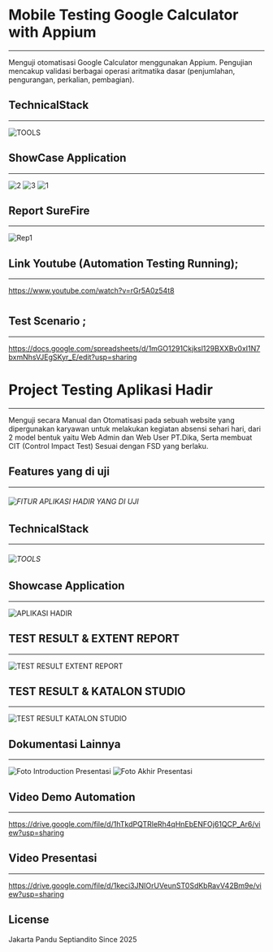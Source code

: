 # Mobile Testing Google Calculator with Appium 
------------------------
Menguji otomatisasi Google Calculator menggunakan Appium. Pengujian mencakup validasi berbagai operasi aritmatika dasar (penjumlahan, pengurangan, perkalian, pembagian).

## TechnicalStack 
------------------------
![TOOLS](https://github.com/user-attachments/assets/2fa1bf43-c834-490d-b872-efb09dac64d8)


## ShowCase Application
-------------------------
![2](https://github.com/user-attachments/assets/def8c2a7-75a7-48d5-a397-8bf76e754088)
![3](https://github.com/user-attachments/assets/e25088a2-936e-457e-993b-bce72e547ad6)
![1](https://github.com/user-attachments/assets/9a904fa5-f3bf-4849-b5b1-685fe7ce5209)


## Report SureFire
--------------------------
![Rep1](https://github.com/user-attachments/assets/943b95dc-61ee-453b-82e6-b9ab30c58566)

## Link Youtube (Automation Testing Running);
------------------------------------------------
https://www.youtube.com/watch?v=rGr5A0z54t8

#
## Test Scenario ;
-------------------------------------------------
https://docs.google.com/spreadsheets/d/1mGO1291Ckjksl129BXXBv0xI1N7bxmNhsVJEgSKyr_E/edit?usp=sharing


# Project Testing Aplikasi Hadir  
------------------------
Menguji secara Manual dan Otomatisasi  pada sebuah website yang dipergunakan karyawan untuk melakukan kegiatan absensi sehari hari, dari 2 model bentuk yaitu Web Admin dan Web User PT.Dika, Serta membuat CIT (Control Impact Test) Sesuai dengan FSD yang berlaku.

## Features yang di uji
------------------------
###### ![FITUR APLIKASI HADIR YANG DI UJI](https://github.com/user-attachments/assets/f11b8b86-2011-4e3d-b17e-e3df5c3bb463)

## TechnicalStack 
------------------------
###### ![TOOLS](https://github.com/user-attachments/assets/6e44e9ba-27c9-40cf-b792-664b3fd9ac6c)

## Showcase Application
------------------------
![APLIKASI HADIR](https://github.com/user-attachments/assets/df221ff0-a51a-4f31-9ed1-9d232b218a7f)

## TEST RESULT & EXTENT REPORT
------------------------
![TEST RESULT   EXTENT REPORT](https://github.com/user-attachments/assets/faca74b8-eb06-4398-a779-f6e4c091b91b)

## TEST RESULT & KATALON STUDIO
------------------------
![TEST RESULT KATALON STUDIO](https://github.com/user-attachments/assets/56539acf-ecaa-4f08-b6d1-979f3a135d49)


## Dokumentasi Lainnya
------------------------
![Foto Introduction Presentasi](https://github.com/user-attachments/assets/68369e2d-bac9-4c48-9a5d-e79df00314d7)
![Foto Akhir Presentasi](https://github.com/user-attachments/assets/d1d5434c-273f-4ffc-994c-2c7ca503b95a)


## Video Demo Automation
------------------------
https://drive.google.com/file/d/1hTkdPQTRleRh4qHnEbENFOj61QCP_Ar6/view?usp=sharing


## Video Presentasi 
------------------------
https://drive.google.com/file/d/1keci3JNIOrUVeunST0SdKbRavV42Bm9e/view?usp=sharing



## License
Jakarta 
Pandu Septiandito
Since 2025

